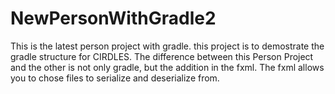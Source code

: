 # NewPersonWithGradle2

This is the latest person project with gradle. this project is to demostrate the gradle structure for CIRDLES.
The difference between this Person Project and the other is not only gradle, but the addition in the fxml. The fxml allows you to chose files to serialize and deserialize from. 
